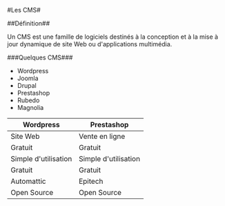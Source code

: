 #Les CMS#

##Définition##
 
Un CMS est une famille de logiciels destinés à la conception et à la mise à jour dynamique de site Web ou d'applications multimédia. 

###Quelques CMS###

* Wordpress
* Joomla
* Drupal
* Prestashop
* Rubedo
* Magnolia

Wordpress | Prestashop
------------ | -------------
Site Web | Vente en ligne
Gratuit | Gratuit
Simple d'utilisation | Simple d'utilisation
Gratuit | Gratuit
Automattic | Epitech
Open Source | Open Source

